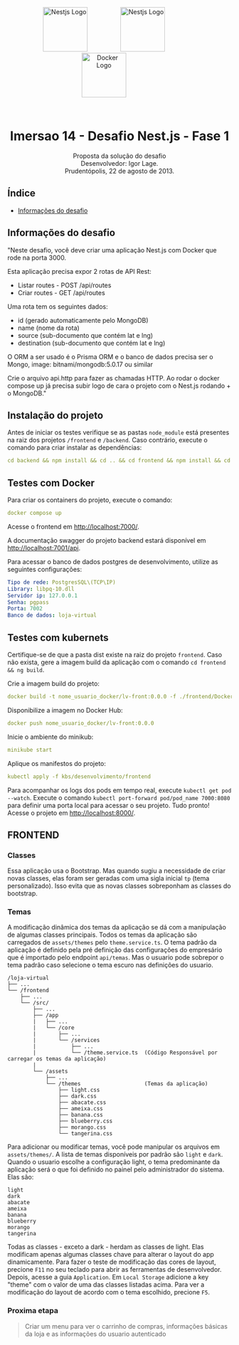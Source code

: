 <p align="center">
  <a href="https://imersao.fullcycle.com.br/" target="blank"><img src="https://imersao.fullcycle.com.br/static/site/img/logo-top.png?id=43b9e8741d507c2687fddc2e4cb10d52" height="100" alt="Nestjs Logo" style="margin-right:70px"/></a>
  <a href="https://nestjs.com/" target="blank"><img src="https://docs.nestjs.com/assets/logo-small.svg" height="100" alt="Nestjs Logo" style="margin-right:70px"/></a>
  <a href="https://www.docker.com/" target="blank"><img src="https://www.docker.com/wp-content/uploads/2022/03/Moby-logo.png" height="100" alt="Docker Logo" style="margin-right:70px"/></a>
</p>

<br>

<h1 align="center">Imersao 14 - Desafio Nest.js - Fase 1</h1>

<div align="center">
Proposta da solução do desafio<br>
Desenvolvedor: Igor Lage.<br>
Prudentópolis, 22 de agosto de 2013.
</div>

## Índice

- [Informações do desafio](#informações-do-desafio)

## Informações do desafio
"Neste desafio, você deve criar uma aplicação Nest.js com Docker que rode na porta 3000.


Esta aplicação precisa expor 2 rotas de API Rest:
- Listar routes - POST /api/routes
- Criar routes - GET /api/routes


Uma rota tem os seguintes dados:

- id (gerado automaticamente pelo MongoDB)
- name (nome da rota)
- source (sub-documento que contém lat e lng)
- destination (sub-documento que contém lat e lng)


O ORM a ser usado é o Prisma ORM e o banco de dados precisa ser o Mongo, image: bitnami/mongodb:5.0.17 ou similar

Crie o arquivo api.http para fazer as chamadas HTTP. Ao rodar o docker compose up já precisa subir logo de cara o projeto com o Nest.js rodando + o MongoDB."


## Instalação do projeto

Antes de iniciar os testes verifique se as pastas `node_module` está presentes na raiz dos projetos `/frontend` e `/backend`. Caso contrário, execute o comando para criar instalar as dependências:

```yml
cd backend && npm install && cd .. && cd frontend && npm install && cd ..
```

## Testes com Docker

Para criar os containers do projeto, execute o comando:

```yml
docker compose up
```

Acesse o frontend em [http://localhost:7000/](http://localhost:7000/).

A documentação swagger do projeto backend estará disponível em [http://localhost:7001/api](http://localhost:7001/api).

Para acessar o banco de dados postgres de desenvolvimento, utilize as seguintes configurações:

```yml
Tipo de rede: PostgresSQL\(TCP\IP)
Library: libpq-10.dll
Servidor ip: 127.0.0.1
Senha: pgpass
Porta: 7002
Banco de dados: loja-virtual
```

## Testes com kubernets

Certifique-se de que a pasta dist existe na raiz do projeto `frontend`. Caso não exista, gere a imagem build da aplicação com o comando `cd frontend && ng build`.

Crie a imagem build do projeto:

```yml
docker build -t nome_usuario_docker/lv-front:0.0.0 -f ./frontend/Dockerfile.dev frontend/
```

Disponibilize a imagem no Docker Hub:

```yml
docker push nome_usuario_docker/lv-front:0.0.0
```

Inicie o ambiente do minikub:

```yml
minikube start
```

Aplique os manifestos do projeto:

```yml
kubectl apply -f kbs/desenvolvimento/frontend
```

Para acompanhar os logs dos pods em tempo real, execute `kubectl get pod --watch`. Execute o comando `kubectl port-forward pod/pod_name 7000:8080` para definir uma porta local para acessar o seu projeto. Tudo pronto! Acesse o projeto em [http://localhost:8000/](http://localhost:8000/).

## FRONTEND

### Classes

Essa aplicação usa o Bootstrap. Mas quando sugiu a necessidade de criar novas classes, elas foram ser geradas com uma sigla inicial `tp` (tema personalizado). Isso evita que as novas classes sobreponham as classes do bootstrap.

### Temas

A modificação dinâmica dos temas da aplicação se dá com a manipulação de algumas classes principais.
Todos os temas da aplicação são carregados de `assets/themes` pelo `theme.service.ts`. O tema padrão da aplicação é definido pela pré definição das configurações do empresário que é importado pelo endpoint `api/temas`. Mas o usuario pode sobrepor o tema padrão caso selecione o tema escuro nas definições do usuario.

```
/loja-virtual
├── ...
└── /frontend
    ├── ...
    └── /src/
        ├── ...
        ├── /app
        |   ├── ...
        |   └── /core
        |       ├── ...
        |       └── /services
        |           ├── ...
        |           └── /theme.service.ts  (Código Responsável por carregar os temas da aplicação)
        |
        └── /assets
            ├── ...
            └── /themes                    (Temas da aplicação)
                ├── light.css
                ├── dark.css
                ├── abacate.css
                ├── ameixa.css
                ├── banana.css
                ├── blueberry.css
                ├── morango.css
                └── tangerina.css
```

Para adicionar ou modificar temas, você pode manipular os arquivos em `assets/themes/`. A lista de temas disponíveis por padrão são `light` e `dark`.
Quando o usuario escolhe a configuração light, o tema predominante da aplicação será o que foi definido no painel pelo administrador do sistema. Elas são:

```
light
dark
abacate
ameixa
banana
blueberry
morango
tangerina
```

Todas as classes - exceto a dark - herdam as classes de light. Elas modificam apenas algumas classes chave para alterar o layout do app dinamicamente. Para fazer o teste de modificação das cores de layout, precione `F11` no seu teclado para abrir as ferramentas de desenvolvedor. Depois, acesse a guia `Application`. Em `Local Storage` adicione a key "theme" com o valor de uma das classes listadas acima. Para ver a modificação do layout de acordo com o tema escolhido, precione `F5`.

### Proxima etapa

> Criar um menu para ver o carrinho de compras, informações básicas da loja e as informações do usuario autenticado
